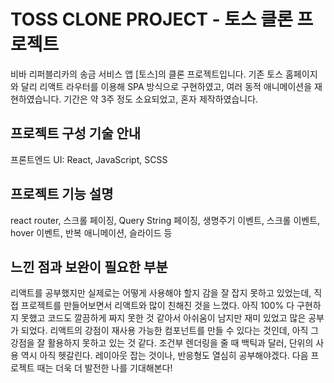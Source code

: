 # TOSS CLONE PROJECT - 토스 클론 프로젝트

비바 리퍼블리카의 송금 서비스 앱 [토스]의 클론 프로젝트입니다. 
기존 토스 홈페이지와 달리 리액트 라우터를 이용해 SPA 방식으로 구현하였고, 여러 동적 애니메이션을 재현하였습니다.
기간은 약 3주 정도 소요되었고, 혼자 제작하였습니다. 

## 프로젝트 구성 기술 안내

프론트엔드 UI: React, JavaScript, SCSS 

## 프로젝트 기능 설명

react router, 스크롤 페이징, Query String 페이징, 생명주기 이벤트, 스크롤 이벤트, hover 이벤트, 반복 애니메이션, 슬라이드 등

## 느낀 점과 보완이 필요한 부분

리액트를 공부했지만 실제로는 어떻게 사용해야 할지 감을 잘 잡지 못하고 있었는데, 직접 프로젝트를 만들어보면서 리액트와 많이 친해진 것을 느꼈다. 아직 100% 다 구현하지 못했고 코드도 깔끔하게 짜지 못한 것 같아서 아쉬움이 남지만 재미 있었고 많은 공부가 되었다. 리액트의 강점이 재사용 가능한 컴포넌트를 만들 수 있다는 것인데, 아직 그 강점을 잘 활용하지 못하고 있는 것 같다. 조건부 렌더링을 줄 때 백틱과 달러, 단위의 사용 역시 아직 헷갈린다. 레이아웃 잡는 것이나, 반응형도 열심히 공부해야겠다. 다음 프로젝트 때는 더욱 더 발전한 나를 기대해본다!

<!-- ### `npm run build`

Builds the app for production to the `build` folder.\
It correctly bundles React in production mode and optimizes the build for the best performance.

The build is minified and the filenames include the hashes.\
Your app is ready to be deployed!

See the section about [deployment](https://facebook.github.io/create-react-app/docs/deployment) for more information.

### `npm run eject`

**Note: this is a one-way operation. Once you `eject`, you can't go back!**

If you aren't satisfied with the build tool and configuration choices, you can `eject` at any time. This command will remove the single build dependency from your project.

Instead, it will copy all the configuration files and the transitive dependencies (webpack, Babel, ESLint, etc) right into your project so you have full control over them. All of the commands except `eject` will still work, but they will point to the copied scripts so you can tweak them. At this point you're on your own.

You don't have to ever use `eject`. The curated feature set is suitable for small and middle deployments, and you shouldn't feel obligated to use this feature. However we understand that this tool wouldn't be useful if you couldn't customize it when you are ready for it.

## Learn More

You can learn more in the [Create React App documentation](https://facebook.github.io/create-react-app/docs/getting-started).

To learn React, check out the [React documentation](https://reactjs.org/).

### Code Splitting

This section has moved here: [https://facebook.github.io/create-react-app/docs/code-splitting](https://facebook.github.io/create-react-app/docs/code-splitting)

### Analyzing the Bundle Size

This section has moved here: [https://facebook.github.io/create-react-app/docs/analyzing-the-bundle-size](https://facebook.github.io/create-react-app/docs/analyzing-the-bundle-size)

### Making a Progressive Web App

This section has moved here: [https://facebook.github.io/create-react-app/docs/making-a-progressive-web-app](https://facebook.github.io/create-react-app/docs/making-a-progressive-web-app)

### Advanced Configuration

This section has moved here: [https://facebook.github.io/create-react-app/docs/advanced-configuration](https://facebook.github.io/create-react-app/docs/advanced-configuration)

### Deployment

This section has moved here: [https://facebook.github.io/create-react-app/docs/deployment](https://facebook.github.io/create-react-app/docs/deployment)

### `npm run build` fails to minify

This section has moved here: [https://facebook.github.io/create-react-app/docs/troubleshooting#npm-run-build-fails-to-minify](https://facebook.github.io/create-react-app/docs/troubleshooting#npm-run-build-fails-to-minify) -->
